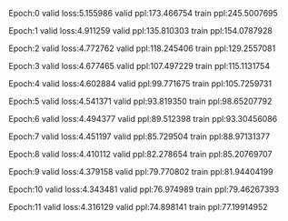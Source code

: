 
Epoch:0 valid loss:5.155986     valid ppl:173.466754      train ppl:245.5007695

Epoch:1 valid loss:4.911259     valid ppl:135.810303      train ppl:154.0787928

Epoch:2 valid loss:4.772762     valid ppl:118.245406      train ppl:129.2557081

Epoch:3 valid loss:4.677465     valid ppl:107.497229      train ppl:115.1131754

Epoch:4 valid loss:4.602884     valid ppl:99.771675       train ppl:105.7259731

Epoch:5 valid loss:4.541371     valid ppl:93.819350       train ppl:98.65207792

Epoch:6 valid loss:4.494377     valid ppl:89.512398       train ppl:93.30456086

Epoch:7 valid loss:4.451197     valid ppl:85.729504       train ppl:88.97131377

Epoch:8 valid loss:4.410112     valid ppl:82.278654       train ppl:85.20769707

Epoch:9 valid loss:4.379158     valid ppl:79.770802       train ppl:81.94404199

Epoch:10 valid loss:4.343481     valid ppl:76.974989       train ppl:79.46267393

Epoch:11 valid loss:4.316129     valid ppl:74.898141       train ppl:77.19914952
